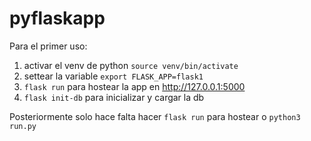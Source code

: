 # pyflaskapp

Para el primer uso: 
1. activar el venv de python `source venv/bin/activate`
2. settear la variable `export FLASK_APP=flask1`
3. `flask run` para hostear la app en http://127.0.0.1:5000
4. `flask init-db` para inicializar y cargar la db

Posteriormente solo hace falta hacer `flask run` para hostear o `python3 run.py`
